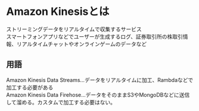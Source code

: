 # Amazon Kinesisとは
ストリーミングデータをリアルタイムで収集するサービス  
スマートフォンアプリなどでユーザーが生成するログ、証券取引所の株取引情報、リアルタイムチャットやオンラインゲームのデータなど  

## 用語
Amazon Kinesis Data Streams...データをリアルタイムに加工、Rambdaなどで加工する必要がある  
Amazon Kinesis Data Firehose...データをそのままS3やMongoDBなどに送信して溜める。カスタムで加工する必要はない。